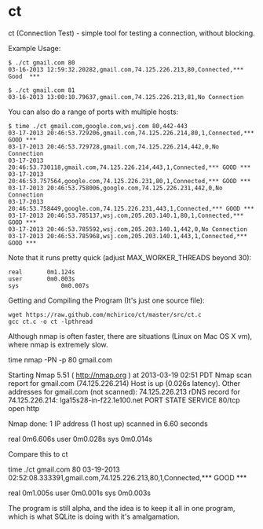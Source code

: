 ct
==

ct (Connection Test) - simple tool for testing a connection, without blocking.



 Example Usage:

    $ ./ct gmail.com 80
    03-16-2013 12:59:32.20282,gmail.com,74.125.226.213,80,Connected,***   Good  ***

    $ ./ct gmail.com 81
    03-16-2013 13:00:10.79637,gmail.com,74.125.226.213,81,No Connection

 You can also do a range of ports with multiple hosts:

    $ time ./ct gmail.com,google.com,wsj.com 80,442-443
    03-17-2013 20:46:53.729206,gmail.com,74.125.226.214,80,1,Connected,*** GOOD ***
    03-17-2013 20:46:53.729728,gmail.com,74.125.226.214,442,0,No Connection
    03-17-2013 20:46:53.730118,gmail.com,74.125.226.214,443,1,Connected,*** GOOD ***
    03-17-2013 20:46:53.757564,google.com,74.125.226.231,80,1,Connected,*** GOOD ***
    03-17-2013 20:46:53.758006,google.com,74.125.226.231,442,0,No Connection
    03-17-2013 20:46:53.758449,google.com,74.125.226.231,443,1,Connected,*** GOOD ***
    03-17-2013 20:46:53.785137,wsj.com,205.203.140.1,80,1,Connected,*** GOOD ***
    03-17-2013 20:46:53.785592,wsj.com,205.203.140.1,442,0,No Connection
    03-17-2013 20:46:53.785968,wsj.com,205.203.140.1,443,1,Connected,*** GOOD ***

 Note that it runs pretty quick (adjust MAX_WORKER_THREADS beyond 30):

    real	   0m1.124s
    user	   0m0.003s
    sys	           0m0.007s


 Getting and Compiling the Program (It's just one source file):

    wget https://raw.github.com/mchirico/ct/master/src/ct.c
    gcc ct.c -o ct -lpthread



 Although nmap is often faster, there are situations (Linux on Mac OS X vm),
 where nmap is extremely slow.
 
 
time nmap -PN -p 80 gmail.com

Starting Nmap 5.51 ( http://nmap.org ) at 2013-03-19 02:51 PDT
Nmap scan report for gmail.com (74.125.226.214)
Host is up (0.026s latency).
Other addresses for gmail.com (not scanned): 74.125.226.213
rDNS record for 74.125.226.214: lga15s28-in-f22.1e100.net
PORT   STATE SERVICE
80/tcp open  http

Nmap done: 1 IP address (1 host up) scanned in 6.60 seconds

real 0m6.606s
user 0m0.028s
sys  0m0.014s


Compare this to ct

time ./ct gmail.com 80
03-19-2013 02:52:08.333391,gmail.com,74.125.226.213,80,1,Connected,*** GOOD ***

real	   0m1.005s
user	   0m0.001s
sys	   0m0.003s



 The program is still alpha, and the idea is to keep it all in one program, which
 is what SQLite is doing with it's amalgamation.
